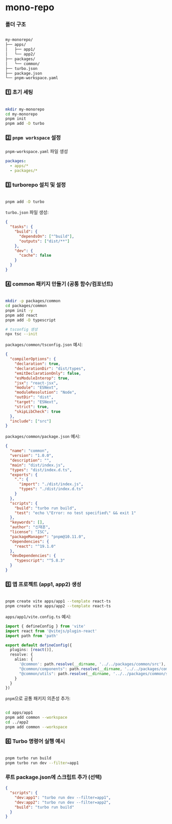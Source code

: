 # mono-repo

### 폴더 구조
```bash

my-monorepo/
├── apps/
│   ├── app1/
│   └── app2/
├── packages/
│   └── common/
├── turbo.json
├── package.json
└── pnpm-workspace.yaml
```

### 1️⃣ 초기 세팅
```bash

mkdir my-monorepo
cd my-monorepo
pnpm init
pnpm add -D turbo
```

### 2️⃣ `pnpm workspace` 설정
`pnpm-workspace.yaml` 파일 생성
```yaml
packages:
  - apps/*
  - packages/*
```

### 3️⃣ turborepo 설치 및 설정
```bash

pnpm add -D turbo
```
`turbo.json` 파일 생성:
```json
{
  "tasks": {
    "build": {
      "dependsOn": ["^build"],
      "outputs": ["dist/**"]
    },
    "dev": {
      "cache": false
    }
  }
}
```

### 4️⃣ common 패키지 만들기 (공통 함수/컴포넌트)
```bash

mkdir -p packages/common
cd packages/common
pnpm init -y
pnpm add react
pnpm add -D typescript

# tsconfig 생성
npx tsc --init
```
`packages/common/tsconfig.json` 예시:
```json
{
  "compilerOptions": {
    "declaration": true,
    "declarationDir": "dist/types",
    "emitDeclarationOnly": false,
    "esModuleInterop": true,
    "jsx": "react-jsx",
    "module": "ESNext",
    "moduleResolution": "Node",
    "outDir": "dist",
    "target": "ESNext",
    "strict": true,
    "skipLibCheck": true
  },
  "include": ["src"]
}
```
`packages/common/package.json` 예시:
```json
{
  "name": "common",
  "version": "1.0.0",
  "description": "",
  "main": "dist/index.js",
  "types": "dist/index.d.ts",
  "exports": {
    ".": {
      "import": "./dist/index.js",
      "types": "./dist/index.d.ts"
    }
  },
  "scripts": {
    "build": "turbo run build",
    "test": "echo \"Error: no test specified\" && exit 1"
  },
  "keywords": [],
  "author": "신재훈",
  "license": "ISC",
  "packageManager": "pnpm@10.11.0",
  "dependencies": {
    "react": "^19.1.0"
  },
  "devDependencies": {
    "typescript": "^5.8.3"
  }
}
```

### 5️⃣ 앱 프로젝트 (app1, app2) 생성
```bash

pnpm create vite apps/app1 --template react-ts
pnpm create vite apps/app2 --template react-ts
```
`apps/app1/vite.config.ts` 예시:
```typescript
import { defineConfig } from 'vite'
import react from '@vitejs/plugin-react'
import path from 'path'

export default defineConfig({
  plugins: [react()],
  resolve: {
    alias: {
      '@common': path.resolve(__dirname, '../../packages/common/src'),
      "@common/components": path.resolve(__dirname, '../../packages/common/src/components'),
      "@common/utils": path.resolve(__dirname, '../../packages/common/src/utils'),
    }
  }
})
```
`pnpm`으로 공통 패키지 의존성 추가:
```bash

cd apps/app1
pnpm add common --workspace
cd ../app2
pnpm add common --workspace
```

### 6️⃣ Turbo 명령어 실행 예시
```bash

pnpm turbo run build
pnpm turbo run dev --filter=app1
```

### 루트 package.json에 스크립트 추가 (선택)
```json
{
  "scripts": {
    "dev:app1": "turbo run dev --filter=app1",
    "dev:app2": "turbo run dev --filter=app2",
    "build": "turbo run build"
  }
}
```